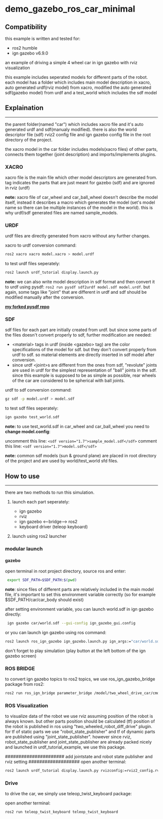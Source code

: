 # demo_gazebo_ros_car_minimal

## Compatibility
this example is written and tested for:
* ros2 humble
* ign gazebo v6.9.0


an example of driving a simple 4 wheel car in ign gazebo with rviz visualization

this example includes seperated models for different parts of the robot. each model has a folder which includes main model description in xacro, auto generated urdf(rviz model) from xacro, modified the auto generated sdf(gazebo model) from urdf and a test_world which includes the sdf model

## Explaination
---

the parent folder(named "car") which includes xacro file and it's auto generated urdf and sdf(manualy modified). there is also the world descriptor file (sdf) rviz2 config file and ign gazebo config file in the root directory of the project.

the xacro model in the car folder includes models(xacro files) of other parts, connects them together (joint description) and imports/implements plugins.

### XACRO
xacro file is the main file which other model descriptors are generated from. <gazebo> tag indicates the parts that are just meant for gazebo (sdf) and are ignored in rviz (urdf)

**note:** xacro file of car_wheel and car_ball_wheel doesn't describe the model itself, instead it describes a macro which generates the model (set's model name so there can be multiple instances of the model in the world). this is why urdf/sdf generated files are named sample_models. 

### URDF
urdf files are directly generated from xacro without any further changes.

xacro to urdf conversion command:

```bash
ros2 xacro xacro model.xacro > model.urdf
```

to test urdf files seperately: 

``` bash
ros2 launch urdf_tutorial display.launch.py
```

**note:** we can also write model description in sdf format and then convert it to urdf using pysdf: `ros2 run pysdf sdf2urdf model.sdf model.urdf`. but again, some tags like "joint" that are different in urdf and sdf should be modified manually after the conversion.

**[my forked pysdf repo](https://github.com/arahami/pysdf)**

### SDF
sdf files for each part are initially created from urdf. but since some parts of the files doesn't convert properly to sdf, further modification are needed:
* \<material> tags in urdf (inside \<gazebo> tag) are the color specifications of the model for sdf. but they don't convert properly from urdf to sdf. so material elements are directly inserted in sdf model after conversion.
* since urdf \<joint>s are different from the ones from sdf, "revolute" joints are used in urdf for the simplest representation of "ball" joints in the sdf. since this example is supposed to be as simple as possible, rear wheels of the car are considered to be spherical with ball joints.

urdf to sdf conversion command:

```bash
gz sdf -p model.urdf > model.sdf
```

to test sdf files seperately: 
```bash
ign gazebo test_world.sdf
```

**note:** to use test_world.sdf in car_wheel and car_ball_wheel you need to **change model.config**:

uncomment this line: `<sdf version="1.7">sample_model.sdf</sdf>`
comment this line: `<sdf version="1.7">model.sdf</sdf>`

**note:** common sdf models (sun & ground plane) are placed in root directory of the project and are used by world/test_world sfd files.

## How to use
----
there are two methods to run this simulation. 
1. launch each part seperately: 
    - ign gazebo
    - rviz
    - ign gazebo <--bridge--> ros2
    - keyboard driver (teleop keyboard)

2. launch using ros2 launcher

### modular launch

#### gazebo

open terminal in root project directory, source ros and enter:
``` bash
 export SDF_PATH=$SDF_PATH:$(pwd)
```
**note**: since files of different parts are relatively included in the main model file, it's important to set this environment variable correctly (so for example $SDF_PATH/car/car_body should exist)

after setting environment variable, you can launch world.sdf in ign gazebo directly: 
``` bash
 ign gazebo car/world.sdf --gui-config ign_gazebo_gui.config
 ```
 
or you can launch ign gazebo using ros command:
``` bash
ros2 launch ros_ign_gazebo ign_gazebo.launch.py ign_args:="car/world.sdf --gui-config ign_gazebo_gui.config"
```

don't forget to play simulation (play button at the left bottom of the ign gazebo screen)


### ROS BRIDGE
to convert ign gazebo topics to ros2 topics, we use ros_ign_gazebo_bridge package from ros2:

```bash
ros2 run ros_ign_bridge parameter_bridge /model/two_wheel_drive_car/cmd_vel@geometry_msgs/msg/Twist@ignition.msgs.Twist /camera@sensor_msgs/msg/Image@ignition.msgs.Image /model/two_wheel_drive_car/odometry@nav_msgs/msg/Odometry@ignition.msgs.Odometry /camera_info@sensor_msgs/msg/CameraInfo@ignition.msgs.CameraInfo /world/default/model/two_wheel_drive_car/joint_state@sensor_msgs/msg/JointState@ignition.msgs.Model /model/two_wheel_drive_car/tf@tf2_msgs/msg/TFMessage@ignition.msgs.Pose_V 
```

### ROS Visualization
to visualize data of the robot we use rviz assuming position of the robot is always known. but other parts position should be calculated (tf)
position of the robot is published in ros using "two_wheeled_robot_diff_drive" plugin. for tf of static parts we use "robot_state_publisher" and tf of dynamic parts are published using "joint_state_publisher". however since rviz, robot_state_publisher and joint_state_publisher are already packed nicely and launched in urdf_tutorial_example, we use this package.

###################### add jointstate and robot state publisher and rviz setting ###################
open another terminal:

``` bash
ros2 launch urdf_tutorial display.launch.py rvizconfig:=rviz2_config.rviz model:=car/model.urdf
```


### Drive
to drive the car, we simply use teleop_twist_keyboard package:

open another terminal:
``` bash
ros2 run teleop_twist_keyboard teleop_twist_keyboard
```
